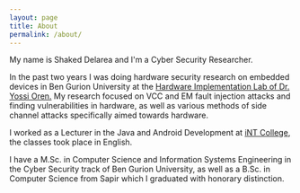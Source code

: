 ```yaml
---
layout: page
title: About
permalink: /about/
---
```


My name is Shaked Delarea and I'm a Cyber Security Researcher.

In the past two years I was doing hardware security research on embedded devices
in Ben Gurion University at the [Hardware Implementation Lab of Dr. Yossi Oren.](https://orenlab.sise.bgu.ac.il/Publications)
My research focused on VCC and EM fault injection attacks and finding
vulnerabilities in hardware, as well as various methods of side channel attacks
specifically aimed towards hardware.


I worked as a Lecturer in the Java and Android Development at [iNT College](https://www.int-college.co.il/), the classes took place in English.

I have a M.Sc. in Computer Science and Information Systems Engineering in the Cyber Security
track of Ben Gurion University, as well as a B.Sc. in Computer Science from Sapir which I graduated with honorary distinction.

